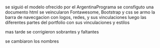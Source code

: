 se siguió el modelo ofrecido por el ArgentinaPrograma
se consfiguto una documento html
se veincularon Fontawesome, Bootstrap y css
se armo la barra de navecgacion con logos, redes, y sus vinculaciones
luego las diferentes partes del portfolio con sus vinculaciones y estilos

mas tarde se corrigieron sobrantes y faltantes

se cambiaron los nombres


